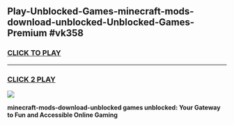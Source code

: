 
## Play-Unblocked-Games-minecraft-mods-download-unblocked-Unblocked-Games-Premium #vk358
<h3>
<a href="https://premium.freeplayer.one?title=minecraft-mods-download-unblocked&ref=12M">CLICK TO PLAY</a></h3>
<hr>

<h3>
<a href="https://premium.freeplayer.one?title=minecraft-mods-download-unblocked&ref=12M">CLICK 2 PLAY</a>
  
</h3>

<a href="https://premium.freeplayer.one?title=minecraft-mods-download-unblocked&ref=12M"><img src="https://clearcache.store/games.png"></a>


**minecraft-mods-download-unblocked games unblocked: Your Gateway to Fun and Accessible Online Gaming**
